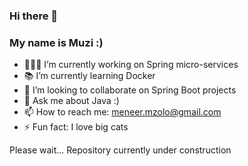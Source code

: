### Hi there 👋

### My name is Muzi :)

- 👨🏽‍💻 I’m currently working on Spring micro-services
- 📚 I’m currently learning Docker
- 👯 I’m looking to collaborate on Spring Boot projects
- 💬 Ask me about Java :)
- 📫 How to reach me: meneer.mzolo@gmail.com
- ⚡️ Fun fact: I love big cats 

Please wait... Repository currently under construction
